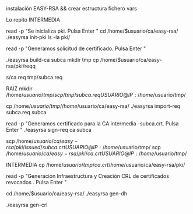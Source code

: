 instalación EASY-RSA && crear estructura
fichero vars

Lo repito
INTERMEDIA

read -p "Se inicializa pki. Pulsa Enter "
cd /home/$usuario/ca/easy-rsa/
./easyrsa init-pki
ls -la pki/

read -p "Generamos solicitud de certificado. Pulsa Enter "

./easyrsa build-ca subca
mkdir tmp
cp /home/$usuario/ca/easy-rsa/pki/reqq

s/ca.req  tmp/subca.req

RAIZ
mkdir  /home/$usuario/tmp/
scp /tmp/subca.req USUARIO@IP:/home/$usuario/tmp/

cp /home/$usuario/tmp/ /home/$usuario/ca/easy-rsa/
./easyrsa import-req subca.req subca

read -p "Generamos certificado para la CA intermedia  -subca.crt. Pulsa Enter "
./easyrsa sign-req ca subca


scp /home/$usuario/ca/easy-rsa/pki/issued/subca.crt USUARIO@IP:/home/$usuario/tmp/
scp /home/$usuario/ca/easy-rsa/pki/ca.crt USUARIO@IP:/home/$usuario/tmp/

INTERMEDIA
cp /home/$usuario/tmp/ca.crt /home/$usuario/ca/easy-rsa/pki/

read -p "Generación Infraestructura y Creación CRL de certificados revocados  . Pulsa Enter "

cd /home/$usuario/ca/easy-rsa/
./easyrsa gen-dh

./easyrsa gen-crl


